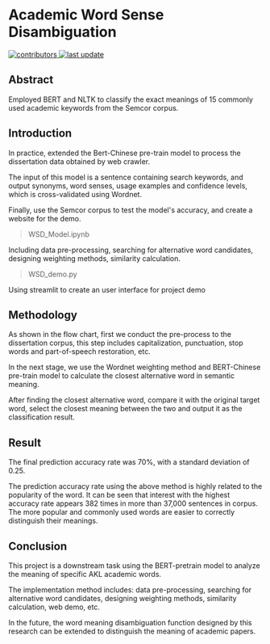 # Academic Word Sense Disambiguation 
    
<!-- Badges -->
<p>
  <a href="">
    <img src="https://img.shields.io/badge/contributors-3-yellow" alt="contributors" />
  </a>
  <a href="">
    <img src="https://img.shields.io/badge/last%20update-January%202021-green" alt="last update" />
  </a>
</p>

## Abstract
Employed BERT and NLTK to classify the exact meanings of 15 commonly used academic keywords from the Semcor corpus.

## Introduction
In practice, extended the Bert-Chinese pre-train model to process the dissertation data obtained by web crawler. 

The input of this model is a sentence containing search keywords, and output synonyms, word senses, usage examples and confidence levels, which is cross-validated using Wordnet. 

Finally, use the Semcor corpus to test the model's accuracy, and create a website for the demo.

> WSD_Model.ipynb

Including data pre-processing, searching for alternative word candidates, designing weighting methods, similarity calculation.

> WSD_demo.py

Using streamlit to create an user interface for project demo

## Methodology
As shown in the flow chart, first we conduct the pre-process to the dissertation corpus, this step includes capitalization, punctuation, stop words and part-of-speech restoration, etc.

In the next stage, we use the Wordnet weighting method and BERT-Chinese pre-train model to calculate the closest alternative word in semantic meaning.

After finding the closest alternative word, compare it with the original target word, select the closest meaning between the two and output it as the classification result.

## Result
The final prediction accuracy rate was 70%, with a standard deviation of 0.25.

The prediction accuracy rate using the above method is highly related to the popularity of the word. It can be seen that interest with the highest accuracy rate appears 382 times in more than 37,000 sentences in corpus. The more popular and commonly used words are easier to correctly distinguish their meanings.

## Conclusion
This project is a downstream task using the BERT-pretrain model to analyze the meaning of specific AKL academic words.

The implementation method includes: data pre-processing, searching for alternative word candidates, designing weighting methods, similarity calculation, web demo, etc.

In the future, the word meaning disambiguation function designed by this research can be extended to distinguish the meaning of academic papers.